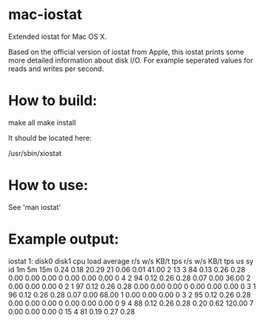 mac-iostat
==========

Extended iostat for Mac OS X.

Based on the official version of iostat from Apple, this iostat prints some more detailed information about disk I/O. For example seperated values for reads and writes per second.


How to build:
=============

make all
make install

It should be located here:

/usr/sbin/xiostat

How to use:
===========

See 'man iostat'

Example output:
===============

iostat 1:
                   disk0                    disk1       cpu     load average
     r/s   w/s   KB/t  tps      r/s   w/s   KB/t  tps  us sy id   1m   5m   15m
    0.24   0.18  20.29  21     0.06   0.01  41.00   2  13  3 84  0.13 0.26 0.28
    0.00   0.00   0.00   0     0.00   0.00   0.00   0   4  2 94  0.12 0.26 0.28
    0.07   0.00  36.00   2     0.00   0.00   0.00   0   2  1 97  0.12 0.26 0.28
    0.00   0.00   0.00   0     0.00   0.00   0.00   0   3  1 96  0.12 0.26 0.28
    0.07   0.00  68.00   1     0.00   0.00   0.00   0   3  2 95  0.12 0.26 0.28
    0.00   0.00   0.00   0     0.00   0.00   0.00   0   9  4 88  0.12 0.26 0.28
    0.20   0.62 120.00   7     0.00   0.00   0.00   0  15  4 81  0.19 0.27 0.28


